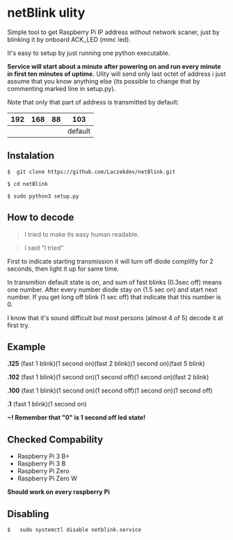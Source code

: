 # netBlink ulity
Simple tool to get Raspberry Pi IP address without network scaner, just by blinking it by onboard ACK_LED (mmc led).

It's easy to setup by just running one python executable. 

**Service will start about a minute after powering on and run every minute in first ten minutes of uptime.** Ulity will send only last octet of address i just assume that you know anything else (its possible to change that by commenting marked line in setup.py).


Note that only that part of address is transmitted by default:

|  192 |  168 |  88 |103  |
| ------------ | ------------ | ------------ | ------------ |
|   |   |   | default





## Instalation

`$  git clone https://github.com/Laczekdev/netBlink.git`

`$ cd netBlink`

`$ sudo python3 setup.py`

## How to decode 
> I tried to make its easy human readable.

> I said "I tried"

First to indicate starting transmission it will turn off diode complitly for 2 seconds, then light it up for same time. 

In transmition default state is on, and sum of fast blinks (0.3sec off) means one number. After every number diode stay on (1.5 sec on) and start next number.  If you get long off blink (1 sec off) that indicate that this number is 0.

I know that it's sound difficult but most persons (almost 4 of 5) decode it at first try.

## Example 

**.125** (fast 1 blink)(1 second on)(fast 2 blink)(1 second on)(fast 5 blink)

**.102** (fast 1 blink)(1 second on)(1 second off)(1 second on)(fast 2 blink)

**.100** (fast 1 blink)(1 second on)(1 second off)(1 second on)(1 second off)

**.1** (fast 1 blink)(1 second on)

**~! Remember that "0" is 1 second off led state!**


## Checked Compability
- Raspberry Pi 3 B+
- Raspberry Pi 3 B
- Raspberry Pi Zero
- Raspberry Pi Zero W

**Should work on every raspberry Pi**
## Disabling 
`$   sudo systemctl disable netblink.service`
